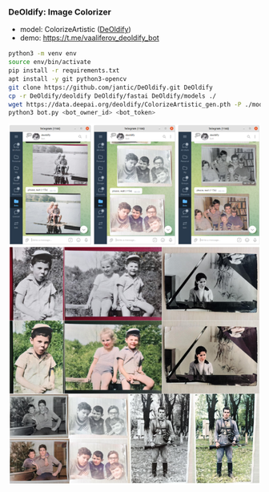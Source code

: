 ### DeOldify: Image Colorizer

* model: ColorizeArtistic ([DeOldify](https://github.com/jantic/DeOldify))
* demo: https://t.me/vaaliferov_deoldify_bot

```bash
python3 -m venv env
source env/bin/activate
pip install -r requirements.txt
apt install -y git python3-opencv
git clone https://github.com/jantic/DeOldify.git DeOldify
cp -r DeOldify/deoldify DeOldify/fastai DeOldify/models ./
wget https://data.deepai.org/deoldify/ColorizeArtistic_gen.pth -P ./models
python3 bot.py <bot_owner_id> <bot_token>
```

![Alt Text](pics/tg.png)
